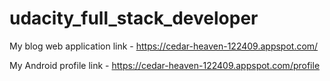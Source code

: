 # udacity_full_stack_developer
My blog web application link - 
https://cedar-heaven-122409.appspot.com/

My Android profile link -
https://cedar-heaven-122409.appspot.com/profile
